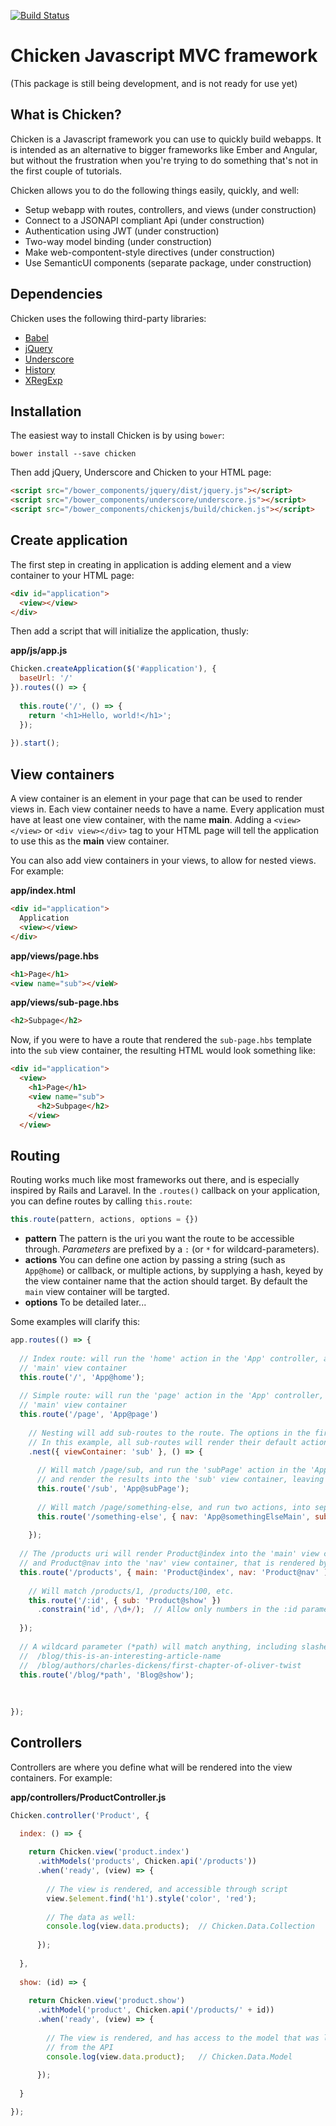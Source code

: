 [![Build Status](https://travis-ci.org/rseyferth/chicken.svg?branch=master)](https://travis-ci.org/rseyferth/chicken)

# Chicken Javascript MVC framework
(This package is still being development, and is not ready for use yet)

## What is Chicken?
Chicken is a Javascript framework you can use to quickly build webapps. It is intended as an alternative to bigger frameworks like Ember and Angular, but without the frustration when you're trying to do something that's not in the first couple of tutorials. 

Chicken allows you to do the following things easily, quickly, and well:
- Setup webapp with routes, controllers, and views (under construction)
- Connect to a JSONAPI compliant Api (under construction)
- Authentication using JWT (under construction)
- Two-way model binding (under construction)
- Make web-compontent-style directives (under construction)
- Use SemanticUI components (separate package, under construction)

## Dependencies

Chicken uses the following third-party libraries:
- [Babel](http://babeljs.com)
- [jQuery](http://jquery.com)
- [Underscore](http://underscorejs.org)
- [History](https://github.com/mjackson/history)
- [XRegExp](https://github.com/slevithan/xregexp)

## Installation
The easiest way to install Chicken is by using `bower`:

```
bower install --save chicken
```

Then add jQuery, Underscore and Chicken to your HTML page:

```html
<script src="/bower_components/jquery/dist/jquery.js"></script>
<script src="/bower_components/underscore/underscore.js"></script>
<script src="/bower_components/chickenjs/build/chicken.js"></script>
```

## Create application
The first step in creating in application is adding element and a view container to your HTML page:

```html
<div id="application">
  <view></view>
</div>
```

Then add a script that will initialize the application, thusly:

**app/js/app.js**
```javascript
Chicken.createApplication($('#application'), {
  baseUrl: '/'
}).routes(() => {
  
  this.route('/', () => {
    return '<h1>Hello, world!</h1>';
  });
  
}).start();

```

## View containers
A view container is an element in your page that can be used to render views in. Each view container needs to have a name.  Every application must have at least one view container, with the name **main**. Adding a `<view></view>` or `<div view></div>` tag to your HTML page will tell the application to use this as the **main** view container.

You can also add view containers in your views, to allow for nested views. For example:

**app/index.html**
```html
<div id="application">
  Application
  <view></view>
</div>
```

**app/views/page.hbs**
```html
<h1>Page</h1>
<view name="sub"></vieW>
```

**app/views/sub-page.hbs**
```html
<h2>Subpage</h2>
```

Now, if you were to have a route that rendered the `sub-page.hbs` template into the `sub` view container, the resulting HTML would look something like:

```html 
<div id="application">
  <view>
    <h1>Page</h1>
    <view name="sub">
      <h2>Subpage</h2>
    </view>
  </view>
``` 


## Routing
Routing works much like most frameworks out there, and is especially inspired by Rails and Laravel. In the `.routes()`  callback on your application, you can define routes by calling `this.route`:

```javascript
this.route(pattern, actions, options = {})
```

- **pattern** The pattern is the uri you want the route to be accessible through. _Parameters_ are prefixed by a `:` (or `*` for wildcard-parameters).
- **actions** You can define one action by passing a string (such as `App@home`) or callback, or multiple actions, by supplying a hash, keyed by the view container name that the action should target. By default the `main` view container will be targted. 
- **options** To be detailed later...

Some examples will clarify this:
```javascript
app.routes(() => {
  
  // Index route: will run the 'home' action in the 'App' controller, and render the results into the 
  // 'main' view container
  this.route('/', 'App@home');
  
  // Simple route: will run the 'page' action in the 'App' controller, and render the results into the 
  // 'main' view container
  this.route('/page', 'App@page')
    
    // Nesting will add sub-routes to the route. The options in the first argument are applied to all sub-routes.
    // In this example, all sub-routes will render their default action into the 'sub' container
    .nest({ viewContainer: 'sub' }, () => {
      
      // Will match /page/sub, and run the 'subPage' action in the 'App' controller, 
      // and render the results into the 'sub' view container, leaving /page in the main container
      this.route('/sub', 'App@subPage');
      
      // Will match /page/something-else, and run two actions, into separate view controllers
      this.route('/something-else', { nav: 'App@somethingElseMain', sub: 'App@somethingElseSub' });
      
    });
  
  // The /products uri will render Product@index into the 'main' view container, 
  // and Product@nav into the 'nav' view container, that is rendered by Product@index
  this.route('/products', { main: 'Product@index', nav: 'Product@nav' ).nest(() => {
    
    // Will match /products/1, /products/100, etc.
    this.route('/:id', { sub: 'Product@show' })
      .constrain('id', /\d+/);  // Allow only numbers in the :id parameter
      
  });
  
  // A wildcard parameter (*path) will match anything, including slashes, for example:
  //  /blog/this-is-an-interesting-article-name
  //  /blog/authors/charles-dickens/first-chapter-of-oliver-twist
  this.route('/blog/*path', 'Blog@show');
  
  
  
});
```

## Controllers
Controllers are where you define what will be rendered into the view containers. For example:

**app/controllers/ProductController.js**
```javascript
Chicken.controller('Product', {

  index: () => {
  
    return Chicken.view('product.index')
      .withModels('products', Chicken.api('/products'))
      .when('ready', (view) => { 
      
        // The view is rendered, and accessible through script
        view.$element.find('h1').style('color', 'red');
        
        // The data as well:
        console.log(view.data.products);  // Chicken.Data.Collection
      
      });
      
  },
  
  show: (id) => {
  
    return Chicken.view('product.show')
      .withModel('product', Chicken.api('/products/' + id))
      .when('ready', (view) => {
      
        // The view is rendered, and has access to the model that was loaded
        // from the API
        console.log(view.data.product);   // Chicken.Data.Model
      
      });
  
  }

});
```











